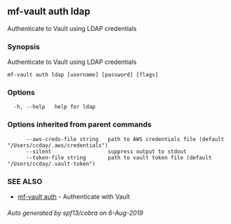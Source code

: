 ## mf-vault auth ldap

Authenticate to Vault using LDAP credentials

### Synopsis

Authenticate to Vault using LDAP credentials

```
mf-vault auth ldap [username] [password] [flags]
```

### Options

```
  -h, --help   help for ldap
```

### Options inherited from parent commands

```
      --aws-creds-file string   path to AWS credentials file (default "/Users/ccday/.aws/credentials")
      --silent                  suppress output to stdout
      --token-file string       path to vault token file (default "/Users/ccday/.vault-token")
```

### SEE ALSO

* [mf-vault auth](mf-vault_auth.md)	 - Authenticate with Vault

###### Auto generated by spf13/cobra on 6-Aug-2019
